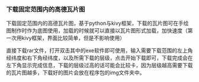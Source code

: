 ### 下载固定范围内的高德瓦片图
下载固定范围内的高德瓦片图，基于python与kivy框架，下载的瓦片图可在手绘图制作时作为底图使用，加载的时候就可以直接以瓦片图形式加载，加快速度（第一次用kivy框架，界面比较简单，但是不影响使用）

直接下载rar文件，打开双击其中的exe软件即可使用，输入需要下载范围的左上角经纬度和右下角经纬度，以及所需下载的层级，点击开始下载即可，下载完成会在左下角显示完成信息，下载的层级过高的话可能会比较卡，因为层级越高需要下载的瓦片图越多，下载好的图片会放在程序包的img文件夹中。
